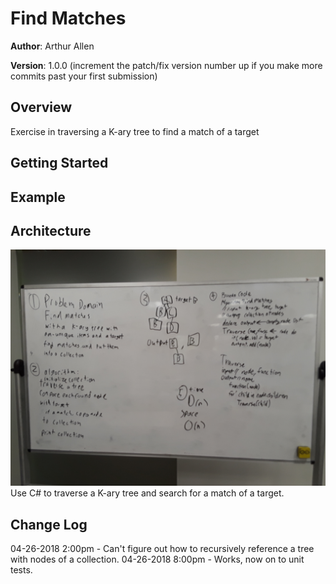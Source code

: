 # Find Matches

**Author**: Arthur Allen

**Version**: 1.0.0 (increment the patch/fix version number up if you make more commits past your first submission)

## Overview
<!-- Provide a high level overview of what this application is and why you are building it, beyond the fact that it's an assignment for a Code Fellows 401 class. (i.e. What's your problem domain?) -->
Exercise in traversing a K-ary tree to find a match of a target

## Getting Started
<!-- What are the steps that a user must take in order to build this app on their own machine and get it running? -->

## Example
<!-- Show them what looks like and how how to use the application.  -->

## Architecture
<!-- Provide a detailed description of the application design. What technologies (languages, libraries, etc) you're using, and any other relevant design information. -->
![Whiteboard Photo](/assets/FindMatches.jpg)
Use C# to traverse a K-ary tree and search for a match of a target.

## Change Log
<!-- Use this are to document the iterative changes made to your application as each feature is successfully implemented. Use time stamps. Here's an example:

01-01-2001 4:59pm - Added functionality to add and delete some things. -->
04-26-2018 2:00pm - Can't figure out how to recursively reference a tree with nodes of a collection.
04-26-2018 8:00pm - Works, now on to unit tests.
